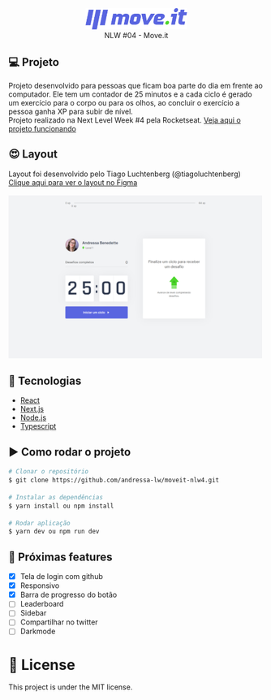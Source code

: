 <p align="center">
   <img src="readme/logo-moveit.svg" alt="Move.it" width="200"/>
   <br>
    NLW #04 - Move.it
</p>

## :computer: Projeto
Projeto desenvolvido para pessoas que ficam boa parte do dia em frente ao computador. Ele tem um contador de 25 minutos e a cada ciclo é gerado um exercício para o corpo ou para os olhos, ao concluir o exercício a pessoa ganha XP para subir de nível.<br> Projeto realizado na Next Level Week #4 pela Rocketseat.
<a href="https://moveit-one-tau.vercel.app/e">Veja aqui o projeto funcionando</a>

## :heart_eyes: Layout
Layout foi desenvolvido pelo Tiago Luchtenberg (@tiagoluchtenberg)<br>
<a href="https://www.figma.com/file/ge20pu3ofMOKoliUyKx1Nl/Move.it-1.0/duplicate">Clique aqui para ver o layout no Figma</a><br><br>
<img src="readme/print1.jpg" alt="Tela 1" width="500"/>

## :hammer: Tecnologias    
* [React](https://reactjs.org/)      
* [Next.js](https://nextjs.org/)    
* [Node.js](https://nodejs.org/en/)
* [Typescript](https://www.typescriptlang.org/)  

## :arrow_forward: Como rodar o projeto
```bash
# Clonar o repositório
$ git clone https://github.com/andressa-lw/moveit-nlw4.git

# Instalar as dependências
$ yarn install ou npm install

# Rodar aplicação
$ yarn dev ou npm run dev
```

## :rocket: Próximas features
- [x] Tela de login com github
- [x] Responsivo
- [x] Barra de progresso do botão
- [ ] Leaderboard
- [ ] Sidebar
- [ ] Compartilhar no twitter
- [ ] Darkmode

# :closed_book: License
This project is under the MIT license.
